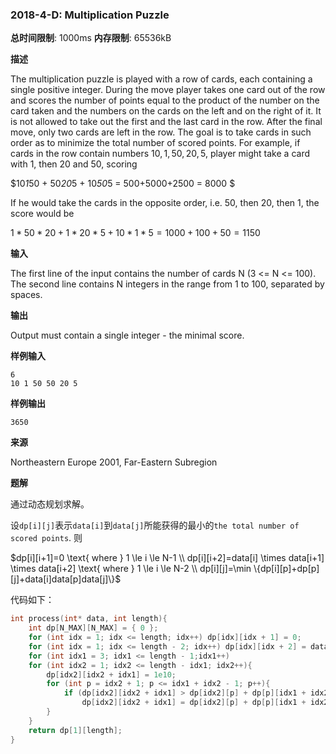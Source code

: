 ### 2018-4-D: Multiplication Puzzle

**总时间限制**: 1000ms **内存限制**: 65536kB

**描述**

The multiplication puzzle is played with a row of cards, each containing a single positive integer. During the move player takes one card out of the row and scores the number of points equal to the product of the number on the card taken and the numbers on the cards on the left and on the right of it. It is not allowed to take out the first and the last card in the row. After the final move, only two cards are left in the row.  The goal is to take cards in such order as to minimize the total number of scored points.  For example, if cards in the row contain numbers $10, 1, 50, 20, 5$, player might take a card with 1, then 20 and 50, scoring 

$10*1*50 + 50*20*5 + 10*50*5 = 500+5000+2500 = 8000 $

If he would take the cards in the opposite order, i.e. 50, then 20, then 1, the score would be

$1*50*20 + 1*20*5 + 10*1*5 = 1000+100+50 = 1150$

**输入**

The first line of the input contains the number of cards N (3 <= N <= 100). The second line contains N integers in the range from 1 to 100, separated by spaces.

**输出**

Output must contain a single integer - the minimal score.

**样例输入**

```
6
10 1 50 50 20 5
```

**样例输出**

```
3650
```

**来源**

Northeastern Europe 2001, Far-Eastern Subregion

**题解**

通过动态规划求解。

设`dp[i][j]`表示`data[i]`到`data[j]`所能获得的最小的`the total number of scored points`. 则

$dp[i][i+1]=0 \text{ where } 1 \le i \le N-1 \\ dp[i][i+2]=data[i] \times data[i+1] \times data[i+2] \text{ where } 1 \le i \le N-2 \\ dp[i][j]=\min \{dp[i][p]+dp[p][j]+data[i]data[p]data[j]\}$

代码如下：

```c++
int process(int* data, int length){
	int dp[N_MAX][N_MAX] = { 0 };
	for (int idx = 1; idx <= length; idx++) dp[idx][idx + 1] = 0;
	for (int idx = 1; idx <= length - 2; idx++) dp[idx][idx + 2] = data[idx] * data[idx+1] * data[idx + 2];
	for (int idx1 = 3; idx1 <= length - 1;idx1++)
	for (int idx2 = 1; idx2 <= length - idx1; idx2++){
		dp[idx2][idx2 + idx1] = 1e10;
		for (int p = idx2 + 1; p <= idx1 + idx2 - 1; p++){
			if (dp[idx2][idx2 + idx1] > dp[idx2][p] + dp[p][idx1 + idx2] + data[idx2] * data[p] * data[idx1 + idx2])
				dp[idx2][idx2 + idx1] = dp[idx2][p] + dp[p][idx1 + idx2] + data[idx2] * data[p] * data[idx1 + idx2];
		}
	}
	return dp[1][length];
}
```

